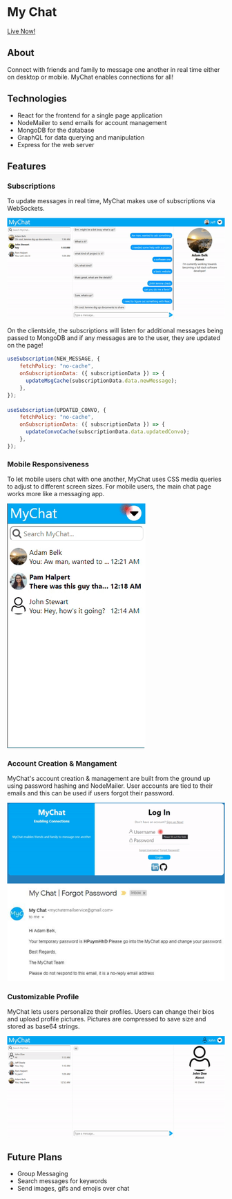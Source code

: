 # My Chat

[Live Now!](https://lit-reaches-10392.herokuapp.com/)

## About

Connect with friends and family to message one another in real time either on desktop or mobile. MyChat enables connections for all!

## Technologies

* React for the frontend for a single page application
* NodeMailer to send emails for account management
* MongoDB for the database
* GraphQL for data querying and manipulation
* Express for the web server

## Features

### Subscriptions

To update messages in real time, MyChat makes use of subscriptions via WebSockets.

![messagingDemo](/src/client/assets/gifs/messagingDemo.gif)

On the clientside, the subscriptions will listen for additional messages being passed to MongoDB and if any messages are to the user, they are updated on the page!

```javascript
useSubscription(NEW_MESSAGE, {
    fetchPolicy: "no-cache",
    onSubscriptionData: ({ subscriptionData }) => {
      updateMsgCache(subscriptionData.data.newMessage);
    },
});

useSubscription(UPDATED_CONVO, {
    fetchPolicy: "no-cache",
    onSubscriptionData: ({ subscriptionData }) => {
      updateConvoCache(subscriptionData.data.updatedConvo);
    },
});

```
### Mobile Responsiveness

To let mobile users chat with one another, MyChat uses CSS media queries to adjust to different screen sizes. For mobile users, the main chat page works more like a messaging app.

![mobileResponsiveDemo](/src/client/assets/gifs/mobileResponsiveDemo.gif)


### Account Creation & Mangament

MyChat's account creation & management are built from the ground up using password hashing and NodeMailer. User accounts are tied to their emails and this can be used if users forgot their password.

![forgotPasswordDemo](/src/client/assets/gifs/forgotPasswordDemo.gif)
![forgotPasswordEmailDemo](/src/client/assets/images/forgotPasswordEmailDemo.JPG)

### Customizable Profile

MyChat lets users personalize their profiles. Users can change their bios and upload profile pictures. Pictures are compressed to save size and stored as base64 strings.

![editProfileDemo](/src/client/assets/gifs/editProfileDemo.gif)
## Future Plans

- Group Messaging
- Search messages for keywords
- Send images, gifs and emojis over chat